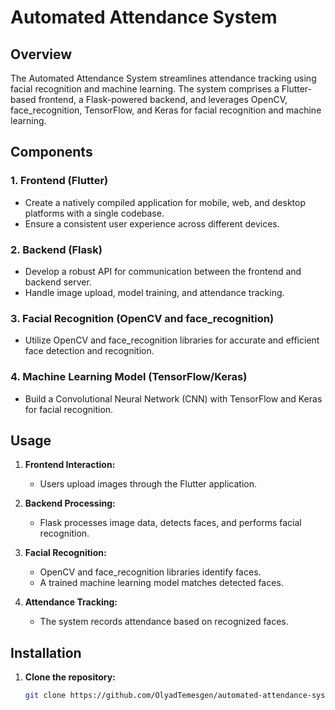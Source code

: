 # Automated Attendance System

## Overview

The Automated Attendance System streamlines attendance tracking using facial recognition and machine learning. The system comprises a Flutter-based frontend, a Flask-powered backend, and leverages OpenCV, face_recognition, TensorFlow, and Keras for facial recognition and machine learning.

## Components

### 1. Frontend (Flutter)

- Create a natively compiled application for mobile, web, and desktop platforms with a single codebase.
- Ensure a consistent user experience across different devices.

### 2. Backend (Flask)

- Develop a robust API for communication between the frontend and backend server.
- Handle image upload, model training, and attendance tracking.

### 3. Facial Recognition (OpenCV and face_recognition)

- Utilize OpenCV and face_recognition libraries for accurate and efficient face detection and recognition.

### 4. Machine Learning Model (TensorFlow/Keras)

- Build a Convolutional Neural Network (CNN) with TensorFlow and Keras for facial recognition.

## Usage

1. **Frontend Interaction:**
   - Users upload images through the Flutter application.

2. **Backend Processing:**
   - Flask processes image data, detects faces, and performs facial recognition.

3. **Facial Recognition:**
   - OpenCV and face_recognition libraries identify faces.
   - A trained machine learning model matches detected faces.

4. **Attendance Tracking:**
   - The system records attendance based on recognized faces.

## Installation

1. **Clone the repository:**
   ```bash
   git clone https://github.com/OlyadTemesgen/automated-attendance-system.git
